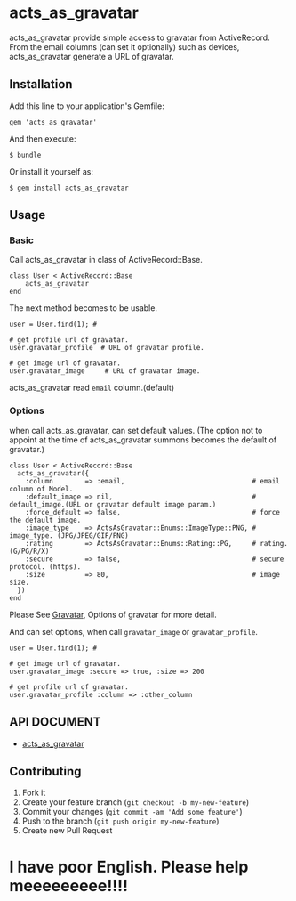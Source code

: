 # acts_as_gravatar

acts\_as\_gravatar provide simple access to gravatar from ActiveRecord.
From the email columns (can set it optionally) such as devices, acts_as_gravatar generate a URL of gravatar.

## Installation

Add this line to your application's Gemfile:

    gem 'acts_as_gravatar'

And then execute:

    $ bundle

Or install it yourself as:

    $ gem install acts_as_gravatar

## Usage

### Basic
Call acts\_as\_gravatar in class of ActiveRecord::Base.

```
class User < ActiveRecord::Base
    acts_as_gravatar
end
```

The next method becomes to be usable.

```
user = User.find(1); #

# get profile url of gravatar.
user.gravatar_profile  # URL of gravatar profile.

# get image url of gravatar.
user.gravatar_image     # URL of gravatar image.

```

acts\_as\_gravatar read `email` column.(default)

### Options
when call acts\_as\_gravatar, can set default values.
(The option not to appoint at the time of acts_as_gravatar summons becomes the default of gravatar.)

```
class User < ActiveRecord::Base
  acts_as_gravatar({
    :column        => :email,                                # email column of Model.
    :default_image => nil,                                   # default_image.(URL or gravatar default image param.)
    :force_default => false,                                 # force the default image.
    :image_type    => ActsAsGravatar::Enums::ImageType::PNG, # image_type. (JPG/JPEG/GIF/PNG)
    :rating        => ActsAsGravatar::Enums::Rating::PG,     # rating. (G/PG/R/X)
    :secure        => false,                                 # secure protocol. (https).
    :size          => 80,                                    # image size.
  })
end
```
Please See [Gravatar](http://ja.gravatar.com/site/implement/), Options of gravatar for more detail.

And can set options, when call `gravatar_image` or `gravatar_profile`.

```
user = User.find(1); #

# get image url of gravatar.
user.gravatar_image :secure => true, :size => 200

# get profile url of gravatar.
user.gravatar_profile :column => :other_column
```


## API DOCUMENT

* [acts_as_gravatar](http://rubydoc.info/github/alfa-jpn/acts_as_gravatar/frames)

## Contributing

1. Fork it
2. Create your feature branch (`git checkout -b my-new-feature`)
3. Commit your changes (`git commit -am 'Add some feature'`)
4. Push to the branch (`git push origin my-new-feature`)
5. Create new Pull Request

# I have poor English. Please help meeeeeeeee!!!!
